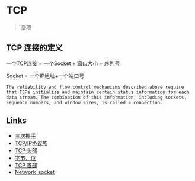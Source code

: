 # TCP

> 杂项

## TCP 连接的定义

一个TCP连接 = 一个Socket + 窗口大小  + 序列号

Socket = 一个IP地址+一个端口号

```doc
The reliability and flow control mechanisms described above require that TCPs initialize and maintain certain status information for each data stream. The combination of this information, including sockets, sequence numbers, and window sizes, is called a connection.
```


## Links

- [三次握手](https://draveness.me/whys-the-design-tcp-three-way-handshake/)
- [TCP/IP协议族](https://zh.wikipedia.org/wiki/TCP/IP%E5%8D%8F%E8%AE%AE%E6%97%8F)
- [TCP 头部](http://www.cnblogs.com/li-hao/archive/2011/12/07/2279912.html)
- [字节，位](http://www.cnblogs.com/myseagull/archive/2008/08/09/1264131.html)
- [TCP 首部](https://www.cnblogs.com/fantastic123/p/8968132.html)
- [Network_socket](https://en.wikipedia.org/wiki/Network_socket)
